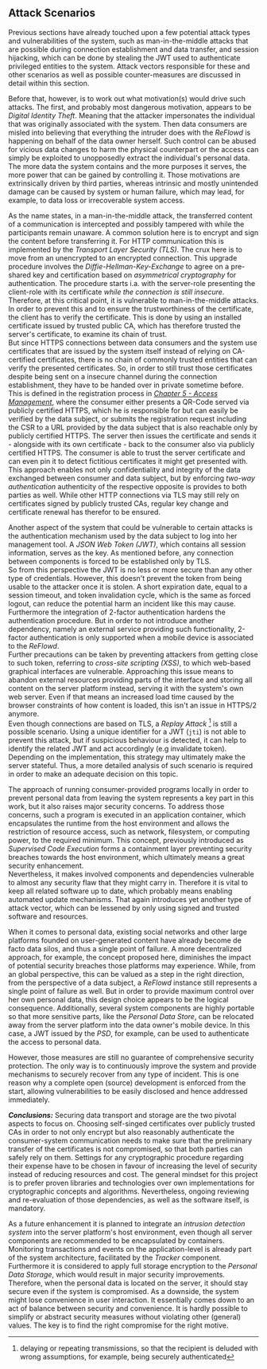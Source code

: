 ## Attack Scenarios



Previous sections have already touched upon a few potential attack types and vulnerabilities of the 
system, such as man-in-the-middle attacks that are possible during connection establishment and data 
transfer, and session hijacking, which can be done by stealing the JWT used to authenticate 
privileged entities to the system. Attack vectors responsible for these and other scenarios as well 
as possible counter-measures are discussed in detail within this section.



Before that, however, is to work out what motivation(s) would drive such attacks. The first, and 
probably most dangerous motivation, appears to be *Digital Identity Theft*. Meaning that the 
attacker impersonates the individual that was originally associated with the system. Then data 
consumers are misled into believing that everything the intruder does with the *ReFlowd* is happening 
on behalf of the data owner herself. Such control can be abused for vicious data changes to harm the 
physical counterpart or the access can simply be exploited to unopposedly extract the individual's 
personal data. The more data the system contains and the more purposes it serves, the more power 
that can be gained by controlling it. Those motivations are extrinsically driven by third parties, 
whereas intrinsic and mostly unintended damage can be caused by system or human failure, which may 
lead, for example, to data loss or irrecoverable system access.

As the name states, in a man-in-the-middle attack, the transferred content of a communication is 
intercepted and possibly tampered with while the participants remain unaware. A common solution here 
is to encrypt and sign the content before transferring it. For HTTP communication this is 
implemented by the *Transport Layer Security (TLS)*. The crux here is to move from an unencrypted to 
an encrypted connection. This upgrade procedure involves the *Diffie-Hellman-Key-Exchange* to agree 
on a pre-shared key and certification based on *asymmetrical cryptography* for authentication. The 
procedure starts i.a. with the server-role presenting the client-role with its certificate 
*while the connection is still insecure*. Therefore, at this critical point, it is vulnerable to 
man-in-the-middle attacks. In order to prevent this and to ensure the trustworthiness of the 
certificate, the client has to verify the certificate. This is done by using an installed 
certificate issued by trusted public CA, which has therefore trusted the server's certificate, to 
examine its chain of trust.  
But since HTTPS connections between data consumers and the system use certificates that are issued 
by the system itself instead of relying on CA-certified certificates, there is no chain of commonly 
trusted entities that can verify the presented certificates. So, in order to still trust those 
certificates despite being sent on a insecure channel during the connection establishment, they have 
to be handed over in private sometime before. This is defined in the registration process in
*[Chapter 5 - Access Management](#access-management)*, where the consumer either presents a QR-Code
served via publicly certified HTTPS, which he is responsible for but can easily be verified by the 
data subject, or submits the registration request including the CSR to a URL provided by the data
subject that is also reachable only by publicly certified HTTPS. The server then issues the 
certificate and sends it - alongside with its own certificate - back to the consumer also via 
publicly certified HTTPS. The consumer is able to trust the server certificate and can even pin it 
to detect fictitious certificates it might get presented with.  
This approach enables not only confidentiality and integrity of the data exchanged between consumer 
and data subject, but by enforcing *two-way authentication* authenticity of the respective opposite 
is provides to both parties as well. While other HTTP connections via TLS may still rely on 
certificates signed by publicly trusted CAs, regular key change and certificate renewal has therefor 
to be ensured.

Another aspect of the system that could be vulnerable to certain attacks is the authentication 
mechanism used by the data subject to log into her management tool. A *JSON Web Token (JWT)*, which 
contains all session information, serves as the key. As mentioned before, any connection between
components is forced to be established only by TLS.  
So from this perspective the JWT is no less or more secure than any other type of credentials. 
However, this doesn't prevent the token from being usable to the attacker once it is stolen. A short 
expiration date, equal to a session timeout, and token invalidation cycle, which is the same as 
forced logout, can reduce the potential harm an incident like this may cause.   
Furthermore the integration of 2-factor authentication hardens the authentication procedure. But in 
order to not introduce another dependency, namely an external service providing such functionality, 
2-factor authentication is only supported when a mobile device is associated to the *ReFlowd*.  
Further precautions can be taken by preventing attackers from getting close to such token, referring 
to *cross-site scripting (XSS)*, to which web-based graphical interfaces are vulnerable. Approaching
this issue means to abandon external resources providing parts of the interface and storing all 
content on the server platform instead, serving it with the system's own web server. Even if that 
means an increased load time caused by the browser constraints of how content is loaded, this isn't 
an issue in HTTPS/2 anymore.  
Even though connections are based on TLS, a *Replay Attack* [^desc_replay-attack] is still a 
possible scenario. Using a unique identifier for a JWT (`jti`) is not able to prevent this attack, 
but if suspicious behaviour is detected, it can help to identify the related JWT and act 
accordingly (e.g invalidate token). Depending on the implementation, this strategy may ultimately
make the server stateful. Thus, a more detailed analysis of such scenario is required in order to 
make an adequate decision on this topic. 

The approach of running consumer-provided programs locally in order to prevent personal data from 
leaving the system represents a key part in this work, but it also raises major security concerns. 
To address those concerns, such a program is executed in an application container, which 
encapsulates the runtime from the host environment and allows the restriction of resource access, 
such as network, filesystem, or computing power, to the required minimum. This concept, previously 
introduced as *Supervised Code Execution* forms a containment layer preventing security breaches 
towards the host environment, which ultimately means a great security enhancement.  
Nevertheless, it makes involved components and dependencies vulnerable to almost any security flaw 
that they might carry in. Therefore it is vital to keep all related software up to date, which 
probably means enabling automated update mechanisms. That again introduces yet another type of 
attack vector, which can be lessened by only using signed and trusted software and resources.

When it comes to personal data, existing social networks and other large platforms founded on 
user-generated content have already become de facto data silos, and thus a single point of failure.
A more decentralized approach, for example, the concept proposed here, diminishes the impact of 
potential security breaches those platforms may experience. While, from an global perspective, this 
can be valued as a step in the right direction, from the perspective of a data subject, a *ReFlowd* 
instance still represents a single point of failure as well. But in order to provide maximum control 
over her own personal data, this design choice appears to be the logical consequence. Additionally, 
several system components are highly portable so that more sensitive parts, like the 
*Personal Data Store*, can be relocated away from the server platform into the data owner's mobile 
device. In this case, a JWT issued by the *PSD*, for example, can be used to authenticate the access 
to personal data. 

However, those measures are still no guarantee of comprehensive security protection. The only way 
is to continuously improve the system and provide mechanisms to securely recover from any type of 
incident. This is one reason why a complete open (source) development is enforced from the start, 
allowing vulnerabilities to be easily disclosed and hence addressed immediately. 



*__Conclusions:__*
Securing data transport and storage are the two pivotal aspects to focus on. Choosing self-singed 
certificates over publicly trusted CAs in order to not only encrypt but also reasonably authenticate 
the consumer-system communication needs to make sure that the preliminary transfer of the 
certificates is not compromised, so that both parties can safely rely on them. Settings for any 
cryptographic procedure regarding their expense have to be chosen in favour of increasing the level 
of security instead of reducing resources and cost. The general mindset for this project is to 
prefer proven libraries and technologies over own implementations for cryptographic concepts and 
algorithms. Nevertheless, ongoing reviewing and re-evaluation of those dependencies, as well as the 
software itself, is mandatory.

As a future enhancement it is planned to integrate an *intrusion detection system* into the server 
platform's host environment, even though all server components are recommended to be encapsulated 
by containers. Monitoring transactions and events on the application-level is already part of the 
system architecture, facilitated by the *Tracker* component.
Furthermore it is considered to apply full storage encryption to the *Personal Data Storage*, which 
would result in major security improvements. Therefore, when the personal data is located on the 
server, it should stay secure even if the system is compromised. As a downside, the system might lose 
convenience in user interaction.
It essentially comes down to an act of balance between security and convenience. It is hardly 
possible to simplify or abstract security measures without violating other (general) values. The key 
is to find the right compromise for the right motive.



[^desc_replay-attack]: delaying or repeating transmissions, so that the recipient is deluded with 
    wrong assumptions, for example, being securely authenticated
